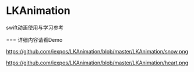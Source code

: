 # LKAnimation
swift动画使用与学习参考

===
详细内容请看Demo

https://github.com/iexpos/LKAnimation/blob/master/LKAnimation/snow.png

https://github.com/iexpos/LKAnimation/blob/master/LKAnimation/heart.png

